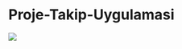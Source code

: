 # Proje-Takip-Uygulamasi

<a href = "https://github.com/ozgun-kara/Proje-Takip-Uygulamasi" target = "_blank"> <img src = "https://i.hizliresim.com/5N2Zmj.jpg" /> </a>
